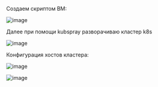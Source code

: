 



Создаем скриптом ВМ:

![image](https://user-images.githubusercontent.com/92969676/189821817-8726333e-0838-4c86-b9a3-1f6a602c94a7.png)

Далее при помощи kubspray разворачиваю кластер k8s 

![image](https://user-images.githubusercontent.com/92969676/189826950-783fe643-6bec-45da-b1f0-3a74302a3107.png)

Конфигурация хостов кластера:

![image](https://user-images.githubusercontent.com/92969676/189827177-b30798e9-5181-4626-9641-3920e549d28b.png)

![image](https://user-images.githubusercontent.com/92969676/189827320-c750257f-1c12-4afa-8167-f987b1703578.png)
